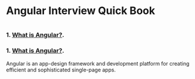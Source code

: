 <H1>Angular Interview Quick Book<H1>

### 1. [What is Angular?](/#what-is-angular).

### 1. [What is Angular?](/#what-is-angular).
Angular is an app-design framework and development platform for creating efficient and sophisticated single-page apps.



